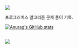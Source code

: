 
<img src="https://capsule-render.vercel.app/api?type=waving&color=BDBDC8&height=150&section=header" />

프로그래머스 알고리즘 문제 풀이 기록.

[![Anurag's GitHub stats](https://github-readme-stats.vercel.app/api?username=ellen24k)](https://github.com/ellen24k/github-readme-stats)

<br>
<img src="https://capsule-render.vercel.app/api?type=waving&color=BDBDC8&height=150&section=footer" />
